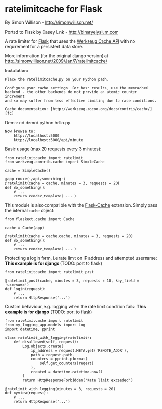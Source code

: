 ratelimitcache for Flask
=========================
By Simon Willison - http://simonwillison.net/

Ported to Flask by Casey Link - http://binaryelysium.com

A rate limiter for [Flask][flask] that uses the [Werkzeug Cache API][fc] with no requirement for a persistent data store.

More information (for the original django version) at http://simonwillison.net/2009/Jan/7/ratelimitcache/

Installation:

    Place the ratelimitcache.py on your Python path.

    Configure your cache settings. For best results, use the memcached
    backend - the other backends do not provide an atomic counter increment
    and so may suffer from less effective limiting due to race conditions.

    Cache documentation: [http://werkzeug.pocoo.org/docs/contrib/cache/][fc]

Demo:
    cd demo/
    python hello.py

    Now browse to:
        http://localhost:5000
        http://localhost:5000/api/minute

Basic usage (max 20 requests every 3 minutes):

    from ratelimitcache import ratelimit
    from werkzeug.contrib.cache import SimpleCache

    cache = SimpleCache()

    @app.route('/api/something')
    @ratelimit(cache = cache, minutes = 3, requests = 20)
    def do_something():
        # ...
        return render_template( ... )

This module is also compatible with the [Flask-Cache][fc2] extension. Simply
pass the internal `cache` object:

    from flaskext.cache import Cache

    cache = Cache(app)

    @ratelimit(cache = cache.cache, minutes = 3, requests = 20)
    def do_something():
        # ...
        return render_template( ... )

Protecting a login form, i.e rate limit on IP address and attempted username:
**This example is for django** (TODO: port to flask)

    from ratelimitcache import ratelimit_post

    @ratelimit_post(cache, minutes = 3, requests = 10, key_field = 'username')
    def login(request):
        # ...
        return HttpResponse('...')

Custom behaviour, e.g. logging when the rate limit condition fails:
**This example is for django** (TODO: port to flask)

    from ratelimitcache import ratelimit
    from my_logging_app.models import Log
    import datetime, pprint

    class ratelimit_with_logging(ratelimit):
        def disallowed(self, request):
            Log.objects.create(
                ip_address = request.META.get('REMOTE_ADDR'),
                path = request.path,
                counters = pprint.pformat(
                    self.get_counters(reqest)
                ),
                created = datetime.datetime.now()
            )
            return HttpResponseForbidden('Rate limit exceeded')

    @ratelimit_with_logging(minutes = 3, requests = 20)
    def myview(request):
        # ...
        return HttpResponse('...')


[flask]: http://flask.pocoo.org/
[fc]: http://werkzeug.pocoo.org/docs/contrib/cache/
[fc2]: http://packages.python.org/Flask-Cache/
